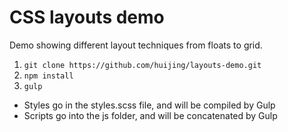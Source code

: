 # CSS layouts demo

Demo showing different layout techniques from floats to grid.

1. `git clone https://github.com/huijing/layouts-demo.git`
2. `npm install`
3. `gulp`

- Styles go in the styles.scss file, and will be compiled by Gulp
- Scripts go into the js folder, and will be concatenated by Gulp

